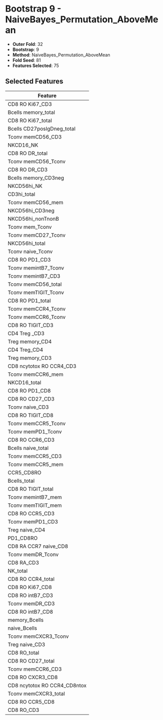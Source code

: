 # Bootstrap 9 - NaiveBayes_Permutation_AboveMean

- **Outer Fold**: 32
- **Bootstrap**: 9
- **Method**: NaiveBayes_Permutation_AboveMean
- **Fold Seed**: 81
- **Features Selected**: 75

## Selected Features

| Feature |
|---------|
| CD8  RO Ki67_CD3 |
| Bcells memory_total |
| CD8 RO Ki67_total |
| Bcells CD27posIgDneg_total |
| Tconv memCD56_CD3 |
| NKCD16_NK |
| CD8 RO DR_total |
| Tconv memCD56_Tconv |
| CD8 RO DR_CD3 |
| Bcells memory_CD3neg |
| NKCD56hi_NK |
| CD3hi_total |
| Tconv memCD56_mem |
| NKCD56hi_CD3neg |
| NKCD56hi_nonTnonB |
| Tconv mem_Tconv |
| Tconv memCD27_Tconv |
| NKCD56hi_total |
| Tconv naive_Tconv |
| CD8 RO PD1_CD3 |
| Tconv memintB7_Tconv |
| Tconv memintB7_CD3 |
| Tconv memCD56_total |
| Tconv memTIGIT_Tconv |
| CD8 RO PD1_total |
| Tconv memCCR4_Tconv |
| Tconv memCCR6_Tconv |
| CD8 RO TIGIT_CD3 |
| CD4 Treg _CD3 |
| Treg memory_CD4 |
| CD4 Treg_CD4 |
| Treg memory_CD3 |
| CD8 ncytotox RO CCR4_CD3 |
| Tconv memCCR6_mem |
| NKCD16_total |
| CD8 RO PD1_CD8 |
| CD8 RO CD27_CD3 |
| Tconv naive_CD3 |
| CD8 RO TIGIT_CD8 |
| Tconv memCCR5_Tconv |
| Tconv memPD1_Tconv |
| CD8 RO CCR6_CD3 |
| Bcells naive_total |
| Tconv memCCR5_CD3 |
| Tconv memCCR5_mem |
| CCR5_CD8RO |
| Bcells_total |
| CD8 RO TIGIT_total |
| Tconv memintB7_mem |
| Tconv memTIGIT_mem |
| CD8 RO CCR5_CD3 |
| Tconv memPD1_CD3 |
| Treg naive_CD4 |
| PD1_CD8RO |
| CD8 RA CCR7 naive_CD8 |
| Tconv memDR_Tconv |
| CD8 RA_CD3 |
| NK_total |
| CD8 RO CCR4_total |
| CD8 RO Ki67_CD8 |
| CD8 RO intB7_CD3 |
| Tconv memDR_CD3 |
| CD8 RO intB7_CD8 |
| memory_Bcells |
| naive_Bcells |
| Tconv memCXCR3_Tconv |
| Treg naive_CD3 |
| CD8 RO_total |
| CD8 RO CD27_total |
| Tconv memCCR6_CD3 |
| CD8 RO CXCR3_CD8 |
| CD8 ncytotox RO CCR4_CD8ntox |
| Tconv memCXCR3_total |
| CD8 RO CCR5_CD8 |
| CD8 RO_CD3 |
